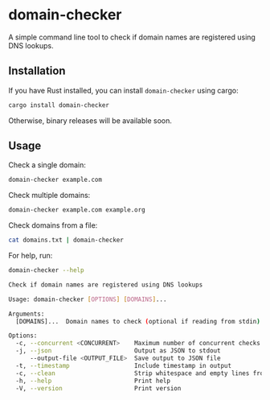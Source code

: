 # domain-checker

A simple command line tool to check if domain names are registered using DNS lookups.


## Installation

If you have Rust installed, you can install `domain-checker` using cargo:
```bash
cargo install domain-checker
```

Otherwise, binary releases will be available soon.


## Usage

Check a single domain:
```bash
domain-checker example.com
```

Check multiple domains:
```bash
domain-checker example.com example.org
```

Check domains from a file:
```bash
cat domains.txt | domain-checker
```

For help, run:
```bash
domain-checker --help
```

```bash
Check if domain names are registered using DNS lookups

Usage: domain-checker [OPTIONS] [DOMAINS]...

Arguments:
  [DOMAINS]...  Domain names to check (optional if reading from stdin)

Options:
  -c, --concurrent <CONCURRENT>    Maximum number of concurrent checks [default: 10]
  -j, --json                       Output as JSON to stdout
      --output-file <OUTPUT_FILE>  Save output to JSON file
  -t, --timestamp                  Include timestamp in output
  -c, --clean                      Strip whitespace and empty lines from input
  -h, --help                       Print help
  -V, --version                    Print version
```
